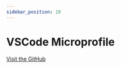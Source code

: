 ```yaml
---
sidebar_position: 10
---
```


# VSCode Microprofile

[Visit the GitHub](https://github.com/redhat-developer/vscode-microprofile)